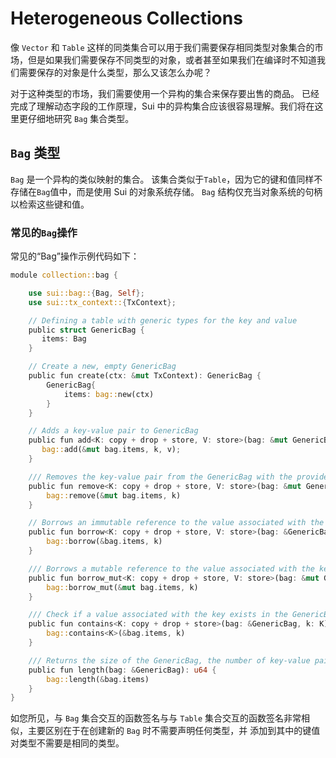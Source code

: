 # Heterogeneous Collections

像 `Vector` 和 `Table` 这样的同类集合可以用于我们需要保存相同类型对象集合的市场，但是如果我们需要保存不同类型的对象，或者甚至如果我们在编译时不知道我们需要保存的对象是什么类型，那么又该怎么办呢？

对于这种类型的市场，我们需要使用一个异构的集合来保存要出售的商品。 已经完成了理解动态字段的工作原理，Sui 中的异构集合应该很容易理解。我们将在这里更仔细地研究 `Bag` 集合类型。

## `Bag` 类型

`Bag` 是一个异构的类似映射的集合。 该集合类似于`Table`，因为它的键和值同样不存储在`Bag`值中，而是使用 Sui 的对象系统存储。 `Bag` 结构仅充当对象系统的句柄以检索这些键和值。

### 常见的`Bag`操作

常见的“Bag”操作示例代码如下：

```rust
module collection::bag {

    use sui::bag::{Bag, Self};
    use sui::tx_context::{TxContext};

    // Defining a table with generic types for the key and value 
    public struct GenericBag {
       items: Bag
    }

    // Create a new, empty GenericBag
    public fun create(ctx: &mut TxContext): GenericBag {
        GenericBag{
            items: bag::new(ctx)
        }
    }

    // Adds a key-value pair to GenericBag
    public fun add<K: copy + drop + store, V: store>(bag: &mut GenericBag, k: K, v: V) {
       bag::add(&mut bag.items, k, v);
    }

    /// Removes the key-value pair from the GenericBag with the provided key and returns the value.   
    public fun remove<K: copy + drop + store, V: store>(bag: &mut GenericBag, k: K): V {
        bag::remove(&mut bag.items, k)
    }

    // Borrows an immutable reference to the value associated with the key in GenericBag
    public fun borrow<K: copy + drop + store, V: store>(bag: &GenericBag, k: K): &V {
        bag::borrow(&bag.items, k)
    }

    /// Borrows a mutable reference to the value associated with the key in GenericBag
    public fun borrow_mut<K: copy + drop + store, V: store>(bag: &mut GenericBag, k: K): &mut V {
        bag::borrow_mut(&mut bag.items, k)
    }

    /// Check if a value associated with the key exists in the GenericBag
    public fun contains<K: copy + drop + store>(bag: &GenericBag, k: K): bool {
        bag::contains<K>(&bag.items, k)
    }

    /// Returns the size of the GenericBag, the number of key-value pairs
    public fun length(bag: &GenericBag): u64 {
        bag::length(&bag.items)
    }
}
```

如您所见，与 `Bag` 集合交互的函数签名与与 `Table` 集合交互的函数签名非常相似，主要区别在于在创建新的 `Bag` 时不需要声明任何类型，并 添加到其中的键值对类型不需要是相同的类型。
